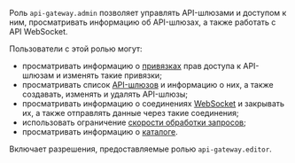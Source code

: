 Роль `api-gateway.admin` позволяет управлять API-шлюзами и доступом к ним, просматривать информацию об API-шлюзах, а также работать с API WebSocket.

Пользователи с этой ролью могут:
* просматривать информацию о [привязках](../../iam/concepts/access-control/index.md#access-bindings) прав доступа к API-шлюзам и изменять такие привязки;
* просматривать список [API-шлюзов](../../api-gateway/concepts/index.md) и информацию о них, а также создавать, изменять и удалять API-шлюзы;
* просматривать информацию о соединениях [WebSocket](../../api-gateway/concepts/index.md#websocket) и закрывать их, а также отправлять данные через такие соединения;
* использовать ограничение [скорости обработки запросов](../../api-gateway/concepts/extensions/rate-limit.md);
* просматривать информацию о [каталоге](../../resource-manager/concepts/resources-hierarchy.md#folder).

Включает разрешения, предоставляемые ролью `api-gateway.editor`.